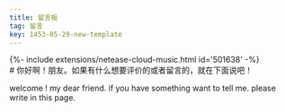 ```yaml
---
title: 留言板
tag: 留言
key: 1453-05-29-new-template
---
```


<div>{%- include extensions/netease-cloud-music.html id='501638' -%}</div>
# 你好啊！朋友。如果有什么想要评价的或者留言的，就在下面说吧！

welcome ! my dear friend. if you have something want to tell me. please write in this page.